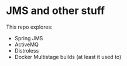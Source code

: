 # JMS and other stuff

This repo explores:

  - Spring JMS
  - ActiveMQ
  - Distroless
  - Docker Multistage builds (at least it used to)


